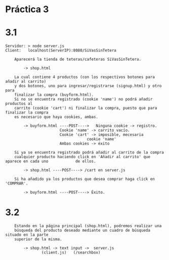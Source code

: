 # Práctica 3

# 3.1
	Servidor: > node server.js
	Client:   localhost(ServerIP):8080/SiVasSinTetera
	
		Aparecerá la tienda de teteras/cafeteras SiVasSinTetera. 
		
			-> shop.html 

		La cual contiene 4 productos (con los respectivos botones para añadir al carrito)
		y dos botones, uno para ingresar/registrarse (signup.html) y otro para
		finalizar la compra (buyform.html).
		Si no se encuentra registrado (cookie 'name') no podrá añadir productos al 
		carrito (cookie 'cart') ni finalizar la compra, puesto que para finalizar la compra
		es necesario que haya cookies, ambas. 
			
			-> buyform.html ----POST----> 	Ninguna cookie -> registro.
							Cookie 'name' -> carrito vacío.	
							Cookie 'cart' -> imposible, mecesaria
										cookie 'name'
							Ambas cookies -> éxito

		Si ya se encuentra registrado podrá añadir al carrito de la compra
		cualquier producto haciendo click en 'Añadir al carrito' que aparece en cada uno 			de ellos.

			-> shop.html ----POST----> /cart en server.js

		Si ha añadido ya los productos que desea comprar haga click en 'COMPRAR'.
	
			-> buyform.html ----POST----> Éxito.

# 3.2

		Estando en la página principal (shop.html), podremos realizar una
		búsqueda del producto deseado mediante un cuadro de búsqueda situado en la parte
		superior de la misma.

			-> shop.html -> text input ->  server.js  
					(client.js)   (/searchbox)
			

